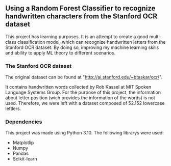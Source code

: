## Using a Random Forest Classifier to recognize handwritten characters from the Stanford OCR dataset

This project has learning purposes. It is an attempt to create a good multi-class classification model, which can recognize handwritten letters from the Stanford OCR dataset. By doing so, improving my machine learning skills and ability to apply ML theory to different scenarios.

### The Stanford OCR dataset

The original dataset can be found at "http://ai.stanford.edu/~btaskar/ocr/".

It contains handwritten words collected by Rob Kassel at MIT Spoken Language Systems Group. For the purpose of this project, the information about letter position (wich provides the information of the words) is not used. Therefore, we were left with a dataset composed of 52.152 lowercase lettlers.

### Dependencies

This project was made using Python 3.10. The following librarys were used:
- Matplotlip
- Numpy
- Pandas
- Scikit-learn
